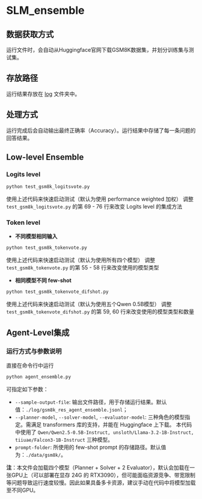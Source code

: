 # SLM_ensemble

## 数据获取方式
运行文件时，会自动从Huggingface官网下载GSM8K数据集，并划分训练集与测试集。
## 存放路径
运行结果存放在 [log](./log/) 文件夹中。
## 处理方式
运行完成后会自动输出最终正确率（Accuracy）。运行结果中存储了每一条问题的回答结果。

## Low-level Ensemble
### Logits level

```sh
python test_gsm8k_logitsvote.py
```
使用上述代码来快速启动测试（默认为使用 performance weighted 加权）
调整 `test_gsm8k_logitsvote.py` 的第 69 - 76 行来改变 Logits level 的集成方法

### Token level
- **不同模型相同输入**
```sh
python test_gsm8k_tokenvote.py
```
使用上述代码来快速启动测试（默认为使用所有四个模型）
调整 `test_gsm8k_tokenvote.py` 的第 55 - 58 行来改变使用的模型类型

- **相同模型不同 few-shot**
```sh
python test_gsm8k_tokenvote_difshot.py
```
使用上述代码来快速启动测试（默认为使用五个Qwen 0.5B模型）
调整 `test_gsm8k_tokenvote_difshot.py` 的第 59, 60 行来改变使用的模型类型和数量

## Agent-Level集成

### 运行方式与参数说明
直接在命令行中运行
```sh
python agent_ensemble.py
```
可指定如下参数：
- `--sample-output-file`: 输出文件路径，用于存储运行结果。默认值：`./log/gsm8k_res_agent_ensemble.jsonl`；
- `--planner-model`, `--solver-model`, `--evaluator-model`: 三种角色的模型指定。需满足 transformers 库的支持，并能在 Huggingface 上下载。
本代码中使用了 `Qwen/Qwen2.5-0.5B-Instruct, unsloth/Llama-3.2-1B-Instruct, tiiuae/Falcon3-1B-Instruct` 三种模型。
- `prompt-folder`: 所使用的 few-shot prompt 的存储路径。默认值为：`./data/gsm8k/`。

**注**：本文件会加载四个模型（Planner + Solver + 2 Evaluator），默认会加载在一张GPU上（可以部署在显存 24G 的 RTX3090），但可能面临资源竞争、带宽限制等问题导致运行速度较慢。因此如果具备多卡资源，建议手动在代码中将模型加载至不同GPU。

